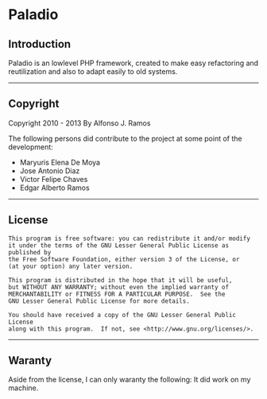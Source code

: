 Paladio
===

Introduction
---

Paladio is an lowlevel PHP framework, created to make easy refactoring and reutilization and also to adapt easily to old systems.

---
Copyright
---

Copyright 2010 - 2013 By Alfonso J. Ramos

The following persons did contribute to the project at some point of the development:

 - Maryuris Elena De Moya
 - Jose Antonio Diaz
 - Victor Felipe Chaves
 - Edgar Alberto Ramos

---
License
---

    This program is free software: you can redistribute it and/or modify
    it under the terms of the GNU Lesser General Public License as published by
    the Free Software Foundation, either version 3 of the License, or
    (at your option) any later version.

    This program is distributed in the hope that it will be useful,
    but WITHOUT ANY WARRANTY; without even the implied warranty of
    MERCHANTABILITY or FITNESS FOR A PARTICULAR PURPOSE.  See the
    GNU Lesser General Public License for more details.

    You should have received a copy of the GNU Lesser General Public License
    along with this program.  If not, see <http://www.gnu.org/licenses/>.

---
Waranty
---

Aside from the license, I can only waranty the following: It did work on my machine.